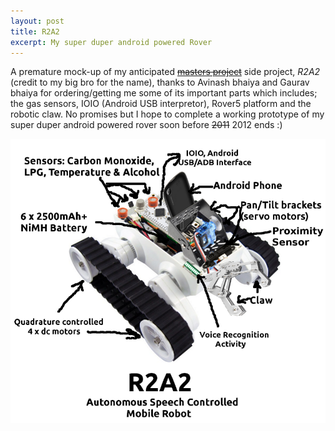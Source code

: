 ```yaml
---
layout: post
title: R2A2
excerpt: My super duper android powered Rover
---
```


A premature mock-up of my anticipated <strike><a href="/projects/mtp">masters project</a></strike> side project, *R2A2* (credit to my big bro for the name), thanks to Avinash bhaiya and Gaurav bhaiya for ordering/getting me some of its important parts which includes; the gas sensors, IOIO (Android USB interpretor), Rover5 platform and the robotic claw. No promises but I hope to complete a working prototype of my super duper android powered rover soon before <strike>2011</strike> 2012 ends :)

<p align="center"><img align="center" src="/images/R2A2-mockup.png"></p>

